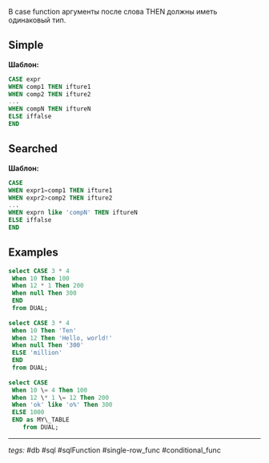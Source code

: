 В case function аргументы после слова THEN должны иметь одинаковый тип.  
## Simple 
**Шаблон:**
```sql
CASE expr
WHEN comp1 THEN ifture1
WHEN comp2 THEN ifture2
...
WHEN compN THEN iftureN
ELSE iffalse
END
```

## Searched
**Шаблон:**
```sql
CASE
WHEN expr1=comp1 THEN ifture1
WHEN expr2>comp2 THEN ifture2
...
WHEN exprn like 'compN' THEN iftureN
ELSE iffalse
END
```

## Examples
```sql
select CASE 3 * 4  
 When 10 Then 100  
 When 12 * 1 Then 200  
 When null Then 300  
 END  
 from DUAL;  
  
select CASE 3 * 4  
 When 10 Then 'Ten'  
 When 12 Then 'Hello, world!'  
 When null Then '300'  
 ELSE 'million'  
 END  
 from DUAL;
 
select CASE  
 When 10 \= 4 Then 100  
 When 12 \* 1 \= 12 Then 200  
 When 'ok' like 'o%' Then 300  
 ELSE 1000  
 END as MY\_TABLE  
    from DUAL;
```
---
*tegs:* #db #sql #sqlFunction #single-row_func #conditional_func 